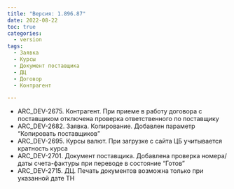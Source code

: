 ```yaml
---
title: "Версия: 1.896.87"
date: 2022-08-22
toc: true
categories:
  - version
tags:
  - Заявка
  - Курсы
  - Документ поставщика
  - ДЦ
  - Договор
  - Контрагент

---
```


-   ARC_DEV-2675. Контрагент. При приеме в работу договора с поставщиком отключена проверка ответственного по поставщику
-   ARC_DEV-2682. Заявка. Копирование. Добавлен параметр “Копировать поставщиков”
-   ARC_DEV-2695. Курсы валют. При загрузке с сайта ЦБ учитывается кратность курса
-   ARC_DEV-2701. Документ поставщика. Добавлена проверка номера/даты счета-фактуры при переводе в состояние “Готов”
-   ARC_DEV-2715. ДЦ. Печать документов возможна только при указанной дате ТН	 
